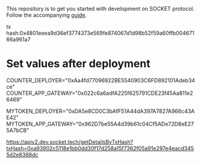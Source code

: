 This repository is to get you started with development on SOCKET protocol.
Follow the accompanying [guide](https://docs.socket.tech/getting-started).

tx hash:0x4801eeea9d36ef3774373e569fe874067d1d98b52f59a60ffb00467166a961a7

# Set values after deployment

COUNTER_DEPLOYER="0xAa4fd77096922BE5540903C6FD892101Adeb34ce"
COUNTER_APP_GATEWAY="0x022c6a6adfA225f625791CDE23f45Aa811e26469"

MYTOKEN_DEPLOYER="0xDA5e8CD0C3bAfF51A44dA397A7827A966c43AE42"
MYTOKEN_APP_GATEWAY="0x962D7be55A4d39b61c04Cf5ADe72D8eE275A7bCB"

https://apiv2.dev.socket.tech/getDetailsByTxHash?txHash=0xa93902c5118e1bb0dd30f17d258a15f7362f05a91e297e4eacd3455d2e8368dc
